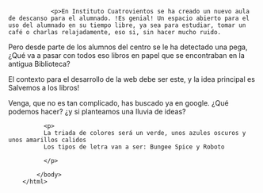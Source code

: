 
                <p>En Instituto Cuatrovientos se ha creado un nuevo aula de descanso para el alumnado. !Es genial! Un espacio abierto para el uso del alumnado en su tiempo libre, ya sea para estudiar, tomar un café o charlas relajadamente, eso si, sin hacer mucho ruido.

Pero desde parte de los alumnos del centro se le ha detectado una pega, ¿Qué va a pasar con todos eso libros en papel que se encontraban en la antigua Biblioteca?

El contexto para el desarrollo de la web debe ser este, y la idea principal es Salvemos a los libros!

Venga, que no es tan complicado, has buscado ya en google. ¿Qué podemos hacer? ¿y si planteamos una lluvia de ideas? </p>
              
              <p>
              La triada de colores será un verde, unos azules oscuros y unos amarillos calidos
              Los tipos de letra van a ser: Bungee Spice y Roboto
  
              </p>
                          
            </body>
        </html>
